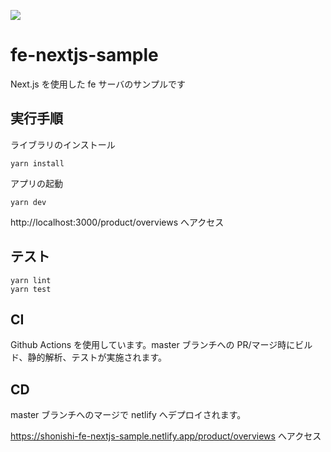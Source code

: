 ![](https://github.com/shonishi/fe-nextjs-sample/actions/workflows/ci.yml/badge.svg?branch=master)

# fe-nextjs-sample

Next.js を使用した fe サーバのサンプルです

## 実行手順

ライブラリのインストール

```
yarn install
```

アプリの起動

```
yarn dev
```

http://localhost:3000/product/overviews へアクセス

## テスト

```
yarn lint
yarn test
```

## CI

Github Actions を使用しています。master ブランチへの PR/マージ時にビルド、静的解析、テストが実施されます。

## CD

master ブランチへのマージで netlify へデプロイされます。

https://shonishi-fe-nextjs-sample.netlify.app/product/overviews へアクセス

